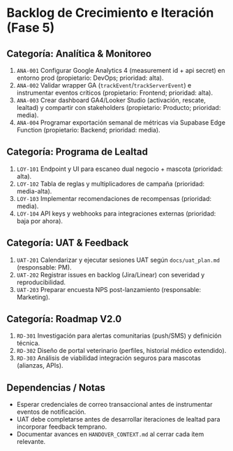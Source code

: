 # Backlog de Crecimiento e Iteración (Fase 5)

## Categoría: Analítica & Monitoreo
1. `ANA-001` Configurar Google Analytics 4 (measurement id + api secret) en entorno prod (propietario: DevOps; prioridad: alta).
2. `ANA-002` Validar wrapper GA (`trackEvent`/`trackServerEvent`) e instrumentar eventos críticos (propietario: Frontend; prioridad: alta).
3. `ANA-003` Crear dashboard GA4/Looker Studio (activación, rescate, lealtad) y compartir con stakeholders (propietario: Producto; prioridad: media).
4. `ANA-004` Programar exportación semanal de métricas via Supabase Edge Function (propietario: Backend; prioridad: media).

## Categoría: Programa de Lealtad
1. `LOY-101` Endpoint y UI para escaneo dual negocio + mascota (prioridad: alta).
2. `LOY-102` Tabla de reglas y multiplicadores de campaña (prioridad: media-alta).
3. `LOY-103` Implementar recomendaciones de recompensas (prioridad: media).
4. `LOY-104` API keys y webhooks para integraciones externas (prioridad: baja por ahora).

## Categoría: UAT & Feedback
1. `UAT-201` Calendarizar y ejecutar sesiones UAT según `docs/uat_plan.md` (responsable: PM).
2. `UAT-202` Registrar issues en backlog (Jira/Linear) con severidad y reproducibilidad.
3. `UAT-203` Preparar encuesta NPS post-lanzamiento (responsable: Marketing).

## Categoría: Roadmap V2.0
1. `RD-301` Investigación para alertas comunitarias (push/SMS) y definición técnica.
2. `RD-302` Diseño de portal veterinario (perfiles, historial médico extendido).
3. `RD-303` Análisis de viabilidad integración seguros para mascotas (alianzas, APIs).

## Dependencias / Notas
- Esperar credenciales de correo transaccional antes de instrumentar eventos de notificación.
- UAT debe completarse antes de desarrollar iteraciones de lealtad para incorporar feedback temprano.
- Documentar avances en `HANDOVER_CONTEXT.md` al cerrar cada ítem relevante.
